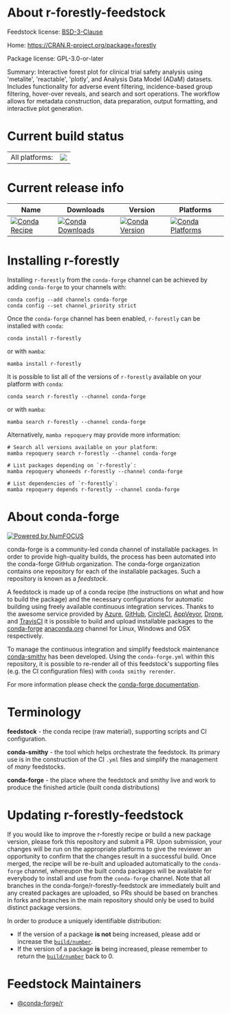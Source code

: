 About r-forestly-feedstock
==========================

Feedstock license: [BSD-3-Clause](https://github.com/conda-forge/r-forestly-feedstock/blob/main/LICENSE.txt)

Home: https://CRAN.R-project.org/package=forestly

Package license: GPL-3.0-or-later

Summary: Interactive forest plot for clinical trial safety analysis using 'metalite', 'reactable', 'plotly', and Analysis Data Model (ADaM) datasets. Includes functionality for adverse event filtering, incidence-based group filtering, hover-over reveals, and search and sort operations. The workflow allows for metadata construction, data preparation, output formatting, and interactive plot generation.

Current build status
====================


<table><tr><td>All platforms:</td>
    <td>
      <a href="https://dev.azure.com/conda-forge/feedstock-builds/_build/latest?definitionId=22363&branchName=main">
        <img src="https://dev.azure.com/conda-forge/feedstock-builds/_apis/build/status/r-forestly-feedstock?branchName=main">
      </a>
    </td>
  </tr>
</table>

Current release info
====================

| Name | Downloads | Version | Platforms |
| --- | --- | --- | --- |
| [![Conda Recipe](https://img.shields.io/badge/recipe-r--forestly-green.svg)](https://anaconda.org/conda-forge/r-forestly) | [![Conda Downloads](https://img.shields.io/conda/dn/conda-forge/r-forestly.svg)](https://anaconda.org/conda-forge/r-forestly) | [![Conda Version](https://img.shields.io/conda/vn/conda-forge/r-forestly.svg)](https://anaconda.org/conda-forge/r-forestly) | [![Conda Platforms](https://img.shields.io/conda/pn/conda-forge/r-forestly.svg)](https://anaconda.org/conda-forge/r-forestly) |

Installing r-forestly
=====================

Installing `r-forestly` from the `conda-forge` channel can be achieved by adding `conda-forge` to your channels with:

```
conda config --add channels conda-forge
conda config --set channel_priority strict
```

Once the `conda-forge` channel has been enabled, `r-forestly` can be installed with `conda`:

```
conda install r-forestly
```

or with `mamba`:

```
mamba install r-forestly
```

It is possible to list all of the versions of `r-forestly` available on your platform with `conda`:

```
conda search r-forestly --channel conda-forge
```

or with `mamba`:

```
mamba search r-forestly --channel conda-forge
```

Alternatively, `mamba repoquery` may provide more information:

```
# Search all versions available on your platform:
mamba repoquery search r-forestly --channel conda-forge

# List packages depending on `r-forestly`:
mamba repoquery whoneeds r-forestly --channel conda-forge

# List dependencies of `r-forestly`:
mamba repoquery depends r-forestly --channel conda-forge
```


About conda-forge
=================

[![Powered by
NumFOCUS](https://img.shields.io/badge/powered%20by-NumFOCUS-orange.svg?style=flat&colorA=E1523D&colorB=007D8A)](https://numfocus.org)

conda-forge is a community-led conda channel of installable packages.
In order to provide high-quality builds, the process has been automated into the
conda-forge GitHub organization. The conda-forge organization contains one repository
for each of the installable packages. Such a repository is known as a *feedstock*.

A feedstock is made up of a conda recipe (the instructions on what and how to build
the package) and the necessary configurations for automatic building using freely
available continuous integration services. Thanks to the awesome service provided by
[Azure](https://azure.microsoft.com/en-us/services/devops/), [GitHub](https://github.com/),
[CircleCI](https://circleci.com/), [AppVeyor](https://www.appveyor.com/),
[Drone](https://cloud.drone.io/welcome), and [TravisCI](https://travis-ci.com/)
it is possible to build and upload installable packages to the
[conda-forge](https://anaconda.org/conda-forge) [anaconda.org](https://anaconda.org/)
channel for Linux, Windows and OSX respectively.

To manage the continuous integration and simplify feedstock maintenance
[conda-smithy](https://github.com/conda-forge/conda-smithy) has been developed.
Using the ``conda-forge.yml`` within this repository, it is possible to re-render all of
this feedstock's supporting files (e.g. the CI configuration files) with ``conda smithy rerender``.

For more information please check the [conda-forge documentation](https://conda-forge.org/docs/).

Terminology
===========

**feedstock** - the conda recipe (raw material), supporting scripts and CI configuration.

**conda-smithy** - the tool which helps orchestrate the feedstock.
                   Its primary use is in the construction of the CI ``.yml`` files
                   and simplify the management of *many* feedstocks.

**conda-forge** - the place where the feedstock and smithy live and work to
                  produce the finished article (built conda distributions)


Updating r-forestly-feedstock
=============================

If you would like to improve the r-forestly recipe or build a new
package version, please fork this repository and submit a PR. Upon submission,
your changes will be run on the appropriate platforms to give the reviewer an
opportunity to confirm that the changes result in a successful build. Once
merged, the recipe will be re-built and uploaded automatically to the
`conda-forge` channel, whereupon the built conda packages will be available for
everybody to install and use from the `conda-forge` channel.
Note that all branches in the conda-forge/r-forestly-feedstock are
immediately built and any created packages are uploaded, so PRs should be based
on branches in forks and branches in the main repository should only be used to
build distinct package versions.

In order to produce a uniquely identifiable distribution:
 * If the version of a package **is not** being increased, please add or increase
   the [``build/number``](https://docs.conda.io/projects/conda-build/en/latest/resources/define-metadata.html#build-number-and-string).
 * If the version of a package **is** being increased, please remember to return
   the [``build/number``](https://docs.conda.io/projects/conda-build/en/latest/resources/define-metadata.html#build-number-and-string)
   back to 0.

Feedstock Maintainers
=====================

* [@conda-forge/r](https://github.com/orgs/conda-forge/teams/r/)

